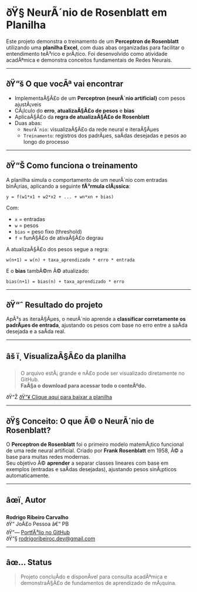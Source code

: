 # ðŸ§  NeurÃ´nio de Rosenblatt em Planilha

Este projeto demonstra o treinamento de um **Perceptron de Rosenblatt** utilizando uma **planilha Excel**, com duas abas organizadas para facilitar o entendimento teÃ³rico e prÃ¡tico. Foi desenvolvido como atividade acadÃªmica e demonstra conceitos fundamentais de Redes Neurais.

---

## ðŸ“š O que vocÃª vai encontrar

- ImplementaÃ§Ã£o de um **Perceptron (neurÃ´nio artificial)** com pesos ajustÃ¡veis  
- CÃ¡lculo do **erro**, **atualizaÃ§Ã£o de pesos** e **bias**  
- AplicaÃ§Ã£o da **regra de atualizaÃ§Ã£o de Rosenblatt**  
- Duas abas:
  - `NeurÃ´nio`: visualizaÃ§Ã£o da rede neural e iteraÃ§Ãµes
  - `Treinamento`: registros dos padrÃµes, saÃ­das desejadas e pesos ao longo do processo

---

## ðŸ“Š Como funciona o treinamento

A planilha simula o comportamento de um neurÃ´nio com entradas binÃ¡rias, aplicando a seguinte **fÃ³rmula clÃ¡ssica**:

```text
y = f(w1*x1 + w2*x2 + ... + wn*xn + bias)
```

Com:

- `x` = entradas  
- `w` = pesos  
- `bias` = peso fixo (threshold)  
- `f` = funÃ§Ã£o de ativaÃ§Ã£o degrau

A atualizaÃ§Ã£o dos pesos segue a regra:

```text
w(n+1) = w(n) + taxa_aprendizado * erro * entrada
```

E o **bias** tambÃ©m Ã© atualizado:

```text
bias(n+1) = bias(n) + taxa_aprendizado * erro
```

---

## ðŸ“ˆ Resultado do projeto

ApÃ³s as iteraÃ§Ãµes, o neurÃ´nio aprende a **classificar corretamente os padrÃµes de entrada**, ajustando os pesos com base no erro entre a saÃ­da desejada e a saÃ­da real.

---

## âš ï¸ VisualizaÃ§Ã£o da planilha

> O arquivo estÃ¡ grande e nÃ£o pode ser visualizado diretamente no GitHub.  
> **FaÃ§a o download para acessar todo o conteÃºdo.**

ðŸ“Ž [ðŸ“¥ Clique aqui para baixar a planilha](./Final%20-%20Atividade%20Pratica.xlsx)

---

## ðŸ§  Conceito: O que Ã© o NeurÃ´nio de Rosenblatt?

O **Perceptron de Rosenblatt** foi o primeiro modelo matemÃ¡tico funcional de uma rede neural artificial. Criado por **Frank Rosenblatt** em 1958, Ã© a base para muitas redes modernas.  
Seu objetivo Ã© **aprender** a separar classes lineares com base em exemplos (entradas e saÃ­das desejadas), ajustando pesos sinÃ¡pticos automaticamente.

---

## âœï¸ Autor

**Rodrigo Ribeiro Carvalho**  
ðŸ“ JoÃ£o Pessoa â€“ PB  
ðŸ”— [PortfÃ³lio no GitHub](https://github.com/Rodrigo-RRC)  
ðŸ“§ rodrigoribeiroc.dev@gmail.com

---

## âœ… Status

> Projeto concluÃ­do e disponÃ­vel para consulta acadÃªmica e demonstraÃ§Ã£o de fundamentos de aprendizado de mÃ¡quina.